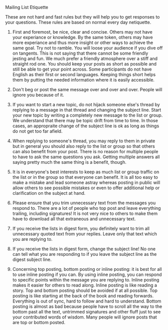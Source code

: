 Mailing List Etiquette

These are not hard and fast rules but they will help you to get responses to your questions. These rules are based on normal every day netiquette.


1. First and foremost, be nice, clear and concise. Others may not have your experiance or knowledge. By the same token, others may have more experiance and thus more insight or other ways to achieve the same goal. Try not to ramble. You will loose your audience if you dive off on tangents. This is not saying that there cannot be some friendly jesting and fun. We much prefer a friendly atmosphere over a stiff and straight rod one. You should keep your posts as short as possible and still be able to get your point across. Some participants do not have English as their first or second languages. Keeping things short helps them by putting the needed information where it is easily accessible.

2. Don't beg or post the same message over and over and over. People will ignore you because of it.

3. If you want to start a new topic, do not hijack someone else's thread by replying to a message in that thread and changing the subject line. Start your new topic by writing a completely new message to the list or group. We understand that there may be topic drift from time to time. In those cases, an appropraite change of the subject line is ok as long as things do not get too far afield.

4. When replying to someone's thread, you may reply to them in private but in general you should also reply to the list or group so that others can also benefit from your post. There is no reason for multiple people to have to ask the same questions you ask. Getting multiple answers all saying pretty much the same thing is a benefit, though.

5. It is in everyone's best interests to keep as much list or group traffic on the list or in the group so that everyone can benefit. It is all too easy to make a mistake and lead someone astray whereas posting in public will allow others to see possible mistakes or even to offer additional help or clarification on the subject at hand.

6. Please ensure that you trim unnecessary text from the messages you respond to. There are a lot of people who top post and leave everything trailing, including signatures! It is not very nice to others to make them have to download all that extraneous and unnecessary text.

7. If you receive the lists in digest form, you definitely want to trim all unnecessary quoted text from your replies. Leave only that text which you are replying to.

8. If you receive the lists in digest form, change the subject line! No one can tell what you are responding to if you leave the subject line as the digest subject line.

9. Concerning top posting, bottom posting or inline posting: it is best for all to use inline posting if you can. By using inline posting, you can respond to specific points within the message you are replying to. Inline posting makes it easier for others to read along. Inline posting is like reading a story. Top and bottom posting should be avoided if at all possible. Top posting is like starting at the back of the book and reading forwards. Everything is out of sync, hard to follow and hard to understand. Bottom posting is almost as bad because people have to scroll all the way to the bottom past all the text, untrimmed signatures and other fluff just to see your contributed words of wisdom. Many people will ignore posts that are top or bottom posted.

